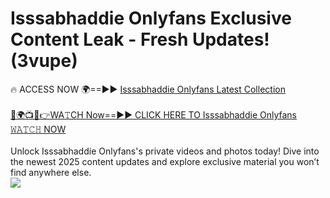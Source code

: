# Isssabhaddie Onlyfans Exclusive Content Leak - Fresh Updates! (3vupe)

🔥 ACCESS NOW 🌍==►► <a href="https://tinyurl.com/kvy9nzfs" rel="nofollow">Isssabhaddie Onlyfans Latest Collection</a>
<br><br>
[🔴🌍📺📱👉WA𝚃CH Now==►► CLICK HERE TO Isssabhaddie Onlyfans 𝚆𝙰𝚃𝙲𝙷 NOW](https://tinyurl.com/kvy9nzfs)
<br><br>
Unlock Isssabhaddie Onlyfans's private videos and photos today! Dive into the newest 2025 content updates and explore exclusive material you won’t find anywhere else.
<br>
<a href="https://tinyurl.com/kvy9nzfs" rel="nofollow" data-target="animated-image.originalLink"><img src="https://camo.githubusercontent.com/8a4f000d20f83aca3bf7ec5f350d767afa0574a8a352519fd8cfa583a6f93a33/68747470733a2f2f692e696d6775722e636f6d2f644a486b345a712e676966" data-canonical-src="https://i.imgur.com/dJHk4Zq.gif" style="max-width: 100%; display: inline-block;" data-target="animated-image.originalImage"></a>
<br>
